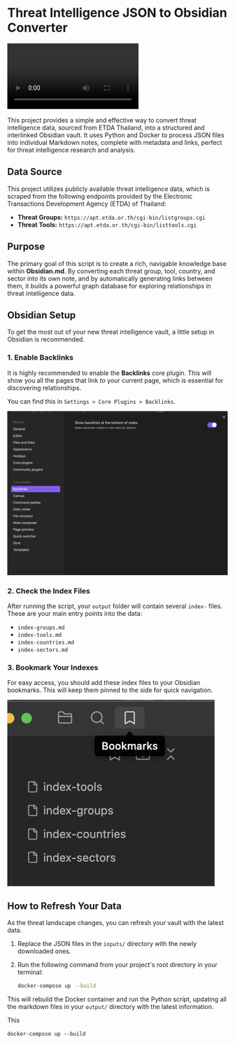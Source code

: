 # Threat Intelligence JSON to Obsidian Converter

![recording.mov](recording.mov)

This project provides a simple and effective way to convert threat intelligence data, sourced from ETDA Thailand, into a structured and interlinked Obsidian vault. It uses Python and Docker to process JSON files into individual Markdown notes, complete with metadata and links, perfect for threat intelligence research and analysis.

## Data Source

This project utilizes publicly available threat intelligence data, which is scraped from the following endpoints provided by the Electronic Transactions Development Agency (ETDA) of Thailand:

-   **Threat Groups:** `https://apt.etda.or.th/cgi-bin/listgroups.cgi`
-   **Threat Tools:** `https://apt.etda.or.th/cgi-bin/listtools.cgi`



## Purpose

The primary goal of this script is to create a rich, navigable knowledge base within **Obsidian.md**. By converting each threat group, tool, country, and sector into its own note, and by automatically generating links between them, it builds a powerful graph database for exploring relationships in threat intelligence data.

## Obsidian Setup

To get the most out of your new threat intelligence vault, a little setup in Obsidian is recommended.

### 1. Enable Backlinks

It is highly recommended to enable the **Backlinks** core plugin. This will show you all the pages that link *to* your current page, which is essential for discovering relationships.

You can find this in `Settings > Core Plugins > Backlinks`.

![backlinks.png](backlinks.png)

### 2. Check the Index Files

After running the script, your `output` folder will contain several `index-` files. These are your main entry points into the data:

-   `index-groups.md`
-   `index-tools.md`
-   `index-countries.md`
-   `index-sectors.md`

### 3. Bookmark Your Indexes

For easy access, you should add these index files to your Obsidian bookmarks. This will keep them pinned to the side for quick navigation.

![bookmarks.png](bookmarks.png)


## How to Refresh Your Data

As the threat landscape changes, you can refresh your vault with the latest data.

1.  Replace the JSON files in the `inputs/` directory with the newly downloaded ones.
2.  Run the following command from your project's root directory in your terminal:

    ```bash
    docker-compose up --build
    ```

This will rebuild the Docker container and run the Python script, updating all the markdown files in your `output/` directory with the latest information.



This 

```
docker-compose up --build
```
